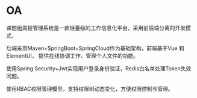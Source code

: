 # OA
课题组周报管理系统是一款轻量级的工作信息化平台，采用前后端分离的开发模式，

后端采用Maven+SpringBoot+SpringCloud作为基础架构，前端基于Vue 和 ElementUI，
提供在线协调工作、管理个人文件的功能。

使用Spring Security+Jwt实现用户登录身份验证，Redis白名单处理Token失效问题。

使用RBAC权限管理模型，支持权限树动态变化，方便权限控制与管理。
